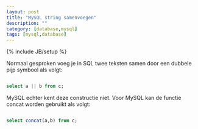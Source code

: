 ```yaml
---
layout: post
title: "MySQL string samenvoegen"
description: ""
category: [database,mysql]
tags: [mysql,database]
---
```

{% include JB/setup %}



Normaal gesproken voeg je in SQL twee teksten samen door een dubbele pijp
symbool als volgt:

```sql

select a || b from c;

```

MySQL echter kent deze constructie niet. Voor MySQL kan de functie concat worden
gebruikt als volgt:

```sql

select concat(a,b) from c;

```


